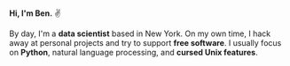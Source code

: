 __Hi, I'm Ben.__ ✌️

By day, I'm a __data scientist__ based in New York. On my own time, I hack away at personal projects and try to support __free software__. I usually focus on __Python__, natural language processing, and __cursed Unix features__.
